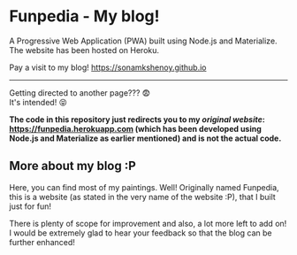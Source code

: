 # Funpedia - My blog!

A Progressive Web Application (PWA) built using Node.js and Materialize. The website has been hosted on Heroku.  

Pay a visit to my blog! https://sonamkshenoy.github.io

----

Getting directed to another page??? :fearful:  
It's intended! :stuck_out_tongue_closed_eyes:  

**The code in this repository just redirects you to my *original website*: https://funpedia.herokuapp.com (which has been developed using Node.js and Materialize as earlier mentioned) and is not the actual code.**   


## More about my blog :P  
Here, you can find most of my paintings. Well! Originally named Funpedia, this is a website (as stated in the very name of the website :P), that I built just for fun!   

There is plenty of scope for improvement and also, a lot more left to add on! I would be extremely glad to hear your feedback so that the blog can be further enhanced!
